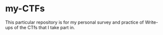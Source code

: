 # my-CTFs


This particular repository is for my personal survey and practice of Write-ups of the CTfs that I take part in.
